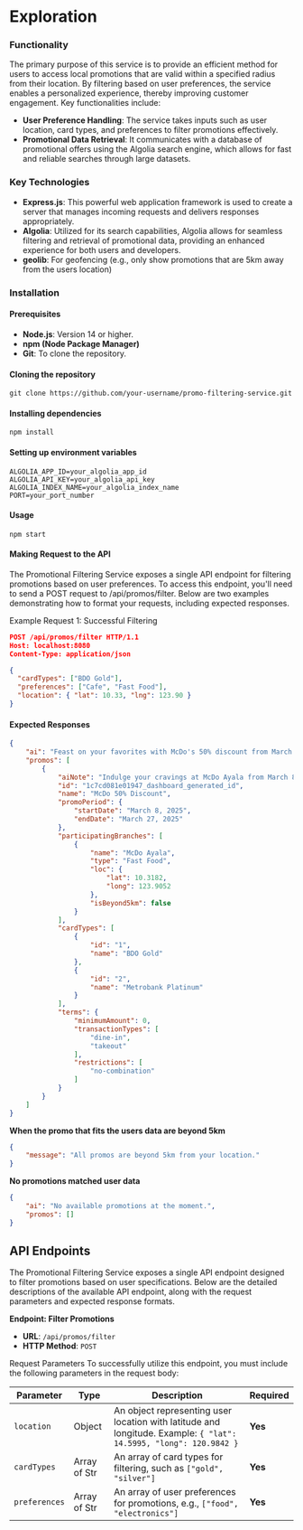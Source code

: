 # Exploration

### Functionality

The primary purpose of this service is to provide an efficient method for users to access local promotions that are valid within a specified radius from their location. By filtering based on user preferences, the service enables a personalized experience, thereby improving customer engagement. Key functionalities include:

- **User Preference Handling**: The service takes inputs such as user location, card types, and preferences to filter promotions effectively.
- **Promotional Data Retrieval**: It communicates with a database of promotional offers using the Algolia search engine, which allows for fast and reliable searches through large datasets.

### Key Technologies

- **Express.js**: This powerful web application framework is used to create a server that manages incoming requests and delivers responses appropriately.
- **Algolia**: Utilized for its search capabilities, Algolia allows for seamless filtering and retrieval of promotional data, providing an enhanced experience for both users and developers.
- **geolib**: For geofencing (e.g., only show promotions that are 5km away from the users location)

### Installation

#### Prerequisites

- **Node.js**: Version 14 or higher.
- **npm (Node Package Manager)**
- **Git**: To clone the repository.

#### Cloning the repository

```Shell
git clone https://github.com/your-username/promo-filtering-service.git
```

#### Installing dependencies

```Shell
npm install
```

#### Setting up environment variables

```
ALGOLIA_APP_ID=your_algolia_app_id
ALGOLIA_API_KEY=your_algolia_api_key
ALGOLIA_INDEX_NAME=your_algolia_index_name
PORT=your_port_number
```

#### Usage

```
npm start
```

#### Making Request to the API

The Promotional Filtering Service exposes a single API endpoint for filtering promotions based on user preferences. To access this endpoint, you'll need to send a POST request to /api/promos/filter. Below are two examples demonstrating how to format your requests, including expected responses.

Example Request 1: Successful Filtering

```JSON
POST /api/promos/filter HTTP/1.1
Host: localhost:8080
Content-Type: application/json

{
  "cardTypes": ["BDO Gold"],
  "preferences": ["Cafe", "Fast Food"],
  "location": { "lat": 10.33, "lng": 123.90 }
}
```

#### Expected Responses

```JSON
{
    "ai": "Feast on your favorites with McDo's 50% discount from March 8-27, 2025 at McDo Ayala, exclusively for BDO Gold and Metrobank Platinum cardholders. Don't miss it!",
    "promos": [
        {
            "aiNote": "Indulge your cravings at McDo Ayala from March 8-27, 2025. Enjoy a 50% discount on dine-in or takeout with any use of BDO Gold or Metrobank Platinum card. Remember, no combination of offers allowed! Absolute delight, half the price!",
            "id": "1c7cd081e01947_dashboard_generated_id",
            "name": "McDo 50% Discount",
            "promoPeriod": {
                "startDate": "March 8, 2025",
                "endDate": "March 27, 2025"
            },
            "participatingBranches": [
                {
                    "name": "McDo Ayala",
                    "type": "Fast Food",
                    "loc": {
                        "lat": 10.3182,
                        "long": 123.9052
                    },
                    "isBeyond5km": false
                }
            ],
            "cardTypes": [
                {
                    "id": "1",
                    "name": "BDO Gold"
                },
                {
                    "id": "2",
                    "name": "Metrobank Platinum"
                }
            ],
            "terms": {
                "minimumAmount": 0,
                "transactionTypes": [
                    "dine-in",
                    "takeout"
                ],
                "restrictions": [
                    "no-combination"
                ]
            }
        }
    ]
}
```

**When the promo that fits the users data are beyond 5km**

```JSON
{
    "message": "All promos are beyond 5km from your location."
}
```

**No promotions matched user data**

```JSON
{
    "ai": "No available promotions at the moment.",
    "promos": []
}
```

## API Endpoints

The Promotional Filtering Service exposes a single API endpoint designed to filter promotions based on user specifications. Below are the detailed descriptions of the available API endpoint, along with the request parameters and expected response formats.

**Endpoint: Filter Promotions**

- **URL**: `/api/promos/filter`
- **HTTP Method**: `POST`

Request Parameters
To successfully utilize this endpoint, you must include the following parameters in the request body:

| **Parameter** | **Type**     | **Description**                                                                                                   | **Required** |
| ------------- | ------------ | ----------------------------------------------------------------------------------------------------------------- | ------------ |
| `location`    | Object       | An object representing user location with latitude and longitude. Example: `{ "lat": 14.5995, "long": 120.9842 }` | **Yes**      |
| `cardTypes`   | Array of Str | An array of card types for filtering, such as `["gold", "silver"]`                                                | **Yes**      |
| `preferences` | Array of Str | An array of user preferences for promotions, e.g., `["food", "electronics"]`                                      | **Yes**      |
